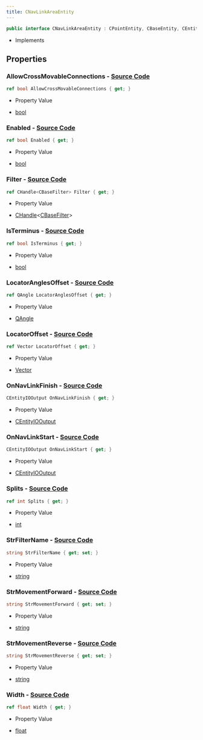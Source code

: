 ```yaml
---
title: CNavLinkAreaEntity
---
```


```csharp
public interface CNavLinkAreaEntity : CPointEntity, CBaseEntity, CEntityInstance, ISchemaClass<CEntityInstance>, ISchemaClass<CBaseEntity>, ISchemaClass<CPointEntity>, ISchemaClass<CNavLinkAreaEntity>, ISchemaField, ISchemaClass, INativeHandle
```

- Implements

## Properties

### **AllowCrossMovableConnections** - [Source Code](https://github.com/swiftly-solution/swiftlys2/blob/main/managed/src/SwiftlyS2.Generated/Schemas/Interfaces/CNavLinkAreaEntity.cs#L28)

```csharp
ref bool AllowCrossMovableConnections { get; }
```

- Property Value

- [bool](https://learn.microsoft.com/dotnet/api/system.boolean)

### **Enabled** - [Source Code](https://github.com/swiftly-solution/swiftlys2/blob/main/managed/src/SwiftlyS2.Generated/Schemas/Interfaces/CNavLinkAreaEntity.cs#L26)

```csharp
ref bool Enabled { get; }
```

- Property Value

- [bool](https://learn.microsoft.com/dotnet/api/system.boolean)

### **Filter** - [Source Code](https://github.com/swiftly-solution/swiftlys2/blob/main/managed/src/SwiftlyS2.Generated/Schemas/Interfaces/CNavLinkAreaEntity.cs#L32)

```csharp
ref CHandle<CBaseFilter> Filter { get; }
```

- Property Value

- [CHandle](/docs/api/shared/natives/chandle-1)<[CBaseFilter](/docs/api/shared/schemadefinitions/cbasefilter)>

### **IsTerminus** - [Source Code](https://github.com/swiftly-solution/swiftlys2/blob/main/managed/src/SwiftlyS2.Generated/Schemas/Interfaces/CNavLinkAreaEntity.cs#L38)

```csharp
ref bool IsTerminus { get; }
```

- Property Value

- [bool](https://learn.microsoft.com/dotnet/api/system.boolean)

### **LocatorAnglesOffset** - [Source Code](https://github.com/swiftly-solution/swiftlys2/blob/main/managed/src/SwiftlyS2.Generated/Schemas/Interfaces/CNavLinkAreaEntity.cs#L20)

```csharp
ref QAngle LocatorAnglesOffset { get; }
```

- Property Value

- [QAngle](/docs/api/shared/natives/qangle)

### **LocatorOffset** - [Source Code](https://github.com/swiftly-solution/swiftlys2/blob/main/managed/src/SwiftlyS2.Generated/Schemas/Interfaces/CNavLinkAreaEntity.cs#L18)

```csharp
ref Vector LocatorOffset { get; }
```

- Property Value

- [Vector](/docs/api/shared/natives/vector)

### **OnNavLinkFinish** - [Source Code](https://github.com/swiftly-solution/swiftlys2/blob/main/managed/src/SwiftlyS2.Generated/Schemas/Interfaces/CNavLinkAreaEntity.cs#L36)

```csharp
CEntityIOOutput OnNavLinkFinish { get; }
```

- Property Value

- [CEntityIOOutput](/docs/api/shared/schemadefinitions/centityiooutput)

### **OnNavLinkStart** - [Source Code](https://github.com/swiftly-solution/swiftlys2/blob/main/managed/src/SwiftlyS2.Generated/Schemas/Interfaces/CNavLinkAreaEntity.cs#L34)

```csharp
CEntityIOOutput OnNavLinkStart { get; }
```

- Property Value

- [CEntityIOOutput](/docs/api/shared/schemadefinitions/centityiooutput)

### **Splits** - [Source Code](https://github.com/swiftly-solution/swiftlys2/blob/main/managed/src/SwiftlyS2.Generated/Schemas/Interfaces/CNavLinkAreaEntity.cs#L40)

```csharp
ref int Splits { get; }
```

- Property Value

- [int](https://learn.microsoft.com/dotnet/api/system.int32)

### **StrFilterName** - [Source Code](https://github.com/swiftly-solution/swiftlys2/blob/main/managed/src/SwiftlyS2.Generated/Schemas/Interfaces/CNavLinkAreaEntity.cs#L30)

```csharp
string StrFilterName { get; set; }
```

- Property Value

- [string](https://learn.microsoft.com/dotnet/api/system.string)

### **StrMovementForward** - [Source Code](https://github.com/swiftly-solution/swiftlys2/blob/main/managed/src/SwiftlyS2.Generated/Schemas/Interfaces/CNavLinkAreaEntity.cs#L22)

```csharp
string StrMovementForward { get; set; }
```

- Property Value

- [string](https://learn.microsoft.com/dotnet/api/system.string)

### **StrMovementReverse** - [Source Code](https://github.com/swiftly-solution/swiftlys2/blob/main/managed/src/SwiftlyS2.Generated/Schemas/Interfaces/CNavLinkAreaEntity.cs#L24)

```csharp
string StrMovementReverse { get; set; }
```

- Property Value

- [string](https://learn.microsoft.com/dotnet/api/system.string)

### **Width** - [Source Code](https://github.com/swiftly-solution/swiftlys2/blob/main/managed/src/SwiftlyS2.Generated/Schemas/Interfaces/CNavLinkAreaEntity.cs#L16)

```csharp
ref float Width { get; }
```

- Property Value

- [float](https://learn.microsoft.com/dotnet/api/system.single)


